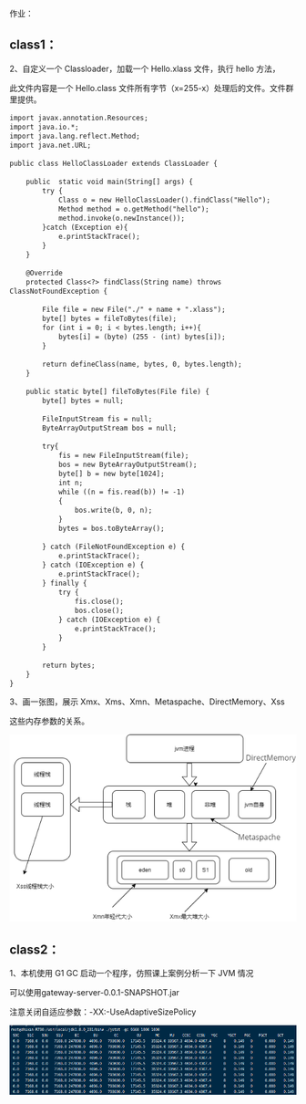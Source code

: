 作业：

## class1：

2、自定义一个 Classloader，加载一个 Hello.xlass 文件，执行 hello 方法， 

此文件内容是一个 Hello.class 文件所有字节（x=255-x）处理后的文件。文件群里提供。

```
import javax.annotation.Resources;
import java.io.*;
import java.lang.reflect.Method;
import java.net.URL;

public class HelloClassLoader extends ClassLoader {

    public  static void main(String[] args) {
        try {
            Class o = new HelloClassLoader().findClass("Hello");
            Method method = o.getMethod("hello");
            method.invoke(o.newInstance());
        }catch (Exception e){
            e.printStackTrace();
        }
    }

    @Override
    protected Class<?> findClass(String name) throws ClassNotFoundException {

        File file = new File("./" + name + ".xlass");
        byte[] bytes = fileToBytes(file);
        for (int i = 0; i < bytes.length; i++){
            bytes[i] = (byte) (255 - (int) bytes[i]);
        }

        return defineClass(name, bytes, 0, bytes.length);
    }

    public static byte[] fileToBytes(File file) {
        byte[] bytes = null;

        FileInputStream fis = null;
        ByteArrayOutputStream bos = null;

        try{
            fis = new FileInputStream(file);
            bos = new ByteArrayOutputStream();
            byte[] b = new byte[1024];
            int n;
            while ((n = fis.read(b)) != -1)
            {
                bos.write(b, 0, n);
            }
            bytes = bos.toByteArray();

        } catch (FileNotFoundException e) {
            e.printStackTrace();
        } catch (IOException e) {
            e.printStackTrace();
        } finally {
            try {
                fis.close();
                bos.close();
            } catch (IOException e) {
                e.printStackTrace();
            }
        }

        return bytes;
    }
}

```

3、画一张图，展示 Xmx、Xms、Xmn、Metaspache、DirectMemory、Xss

这些内存参数的关系。

![relation](./class1/jvm.png)

## class2：

1、本机使用 G1 GC 启动一个程序，仿照课上案例分析一下 JVM 情况 

可以使用gateway-server-0.0.1-SNAPSHOT.jar 

注意关闭自适应参数：-XX:-UseAdaptiveSizePolicy 

![relation](./class2/jstat.png)

